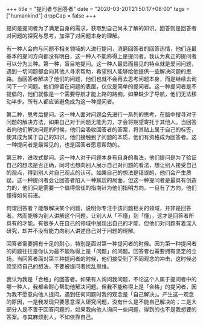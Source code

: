 +++
title = "提问者与回答者"
date = "2020-03-20T21:50:17+08:00"
tags = ["humankind"]
dropCap = false
+++

提问是提问者为了满足自身的需求，获取到自己尚未了解的知识。回答则是回答者对问题的探究与思考，加深了对问题本身的理解。

有一种人会向与问题不相关领域的人进行提问，消磨回答者的回答热情，他们连最基本的提问方向都没有明白，这一种人不能称得上是提问者。我认为真正的提问者可以分为三种。第一种，盲目地提问。这一种人最显而易见的特点就是爱问问题，遇到一切问题都会向其他人寻求帮助，希望别人能够给他提供一些解决问题的思路。当回答者解决了他们的问题，他们也就不会再去思考问题本身，而是继续去询问下一个问题。他们停留在问题的表层，仅仅是简单的提问者。这一种提问者是不提倡的，他们就像是一个需要导航才能上路的路痴，如果缺少了导航，他们无法移动半步。所有人都应该避免成为这一种提问者。

第二种，思考后提问。这一种人面对问题会先进行一系列的思考，在脑中搜寻对于问题的解决方法，如果自己对于问题无能为力，才会将期望寄托于其他人。当回答者向他们解决问题的时候，他们会吸收回答者的答案，将其贴上属于自己的标签，使其成为属于自己的知识。他们接触到了问题的本质，他们有资格成为回答者。这一种提问者是最常见的，也是回答者愿意帮助的。

第三种，进攻式提问。这一种人对于问题本身有自身的看法，他们提问是为了验证自己的想法是否正确，同时也想向别人展示自己对问题的看法，想让别人接受自己的观点，得到别人对自己观点的认可。如果自己的想法是错误的，他们会产生质疑。这一种提问者会让回答者陷入一种尴尬的局面，但这一种提问者是最具有创造力的，他们只是需要一个值得信任的指南针为他们指明方向，一旦有了方向，他们懂得如何前进。

何谓回答者？能够解决某个问题，说明你专注于该问题相关的领域，并非是回答者。然而能够为别人讲解这个问题，让别人从「不懂」到「懂」，这才是回答者所具有的才能。有很多人在自己的领域中展现出自己的才能，但他们对问题有着深入研究，却并不没有能力向别人讲述自己对于问题的理解。

回答者需要拥有十足的耐心，特别是面对第一种提问者的时候。因为第一种提问者的问题往往是你认为最不能称得上是「问题」的问题。回答者也需要拥有坚定的立场，当回答者面对第三种提问者的时候，他们接受到了不同观念的冲击，这时候必须坚持自己的想法，不要被提问者扰乱思维。

我认为我是「合格」的回答者。如果有人询问我问题，不论这个人属于提问者中的哪一种人，我都会耐心帮助他解决问题。但我不能称得上是「合格」的提问者，因为我不愿意向他人提问。遇到任何问题时我的观念是「自己解决」。产生这一观念的原因，一是我发现只要愿意深入研究问题，没有什么是不能自己解决的；二是大部分人是不善于回答问题的，如果我向他人询问一些问题，得到的也不是我想要的答案。与其麻烦别人，不如依靠自己。